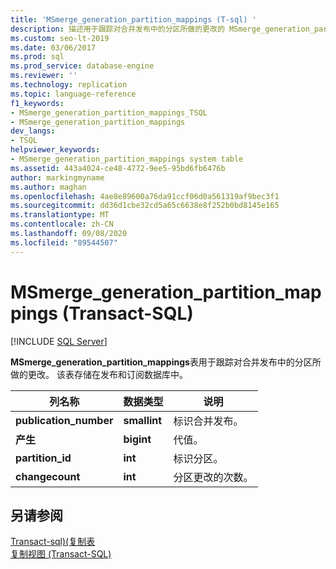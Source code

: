 ```yaml
---
title: 'MSmerge_generation_partition_mappings (T-sql) '
description: 描述用于跟踪对合并发布中的分区所做的更改的 MSmerge_generation_partition_mappings 存储过程。
ms.custom: seo-lt-2019
ms.date: 03/06/2017
ms.prod: sql
ms.prod_service: database-engine
ms.reviewer: ''
ms.technology: replication
ms.topic: language-reference
f1_keywords:
- MSmerge_generation_partition_mappings_TSQL
- MSmerge_generation_partition_mappings
dev_langs:
- TSQL
helpviewer_keywords:
- MSmerge_generation_partition_mappings system table
ms.assetid: 443a4024-ce48-4772-9ee5-95bd6fb6476b
author: markingmyname
ms.author: maghan
ms.openlocfilehash: 4ae8e89600a76da91ccf06d0a561319af9bec3f1
ms.sourcegitcommit: dd36d1cbe32cd5a65c6638e8f252b0bd8145e165
ms.translationtype: MT
ms.contentlocale: zh-CN
ms.lasthandoff: 09/08/2020
ms.locfileid: "89544507"
---
```

# <a name="msmerge_generation_partition_mappings-transact-sql"></a>MSmerge_generation_partition_mappings (Transact-SQL)
[!INCLUDE [SQL Server](../../includes/applies-to-version/sqlserver.md)]

  **MSmerge_generation_partition_mappings**表用于跟踪对合并发布中的分区所做的更改。 该表存储在发布和订阅数据库中。  
  
|列名称|数据类型|说明|  
|-----------------|---------------|-----------------|  
|**publication_number**|**smallint**|标识合并发布。|  
|**产生**|**bigint**|代值。|  
|**partition_id**|**int**|标识分区。|  
|**changecount**|**int**|分区更改的次数。|  
  
## <a name="see-also"></a>另请参阅  
 [Transact-sql&#41;&#40;复制表 ](../../relational-databases/system-tables/replication-tables-transact-sql.md)   
 [复制视图 (Transact-SQL)](../../relational-databases/system-views/replication-views-transact-sql.md)  
  
  
